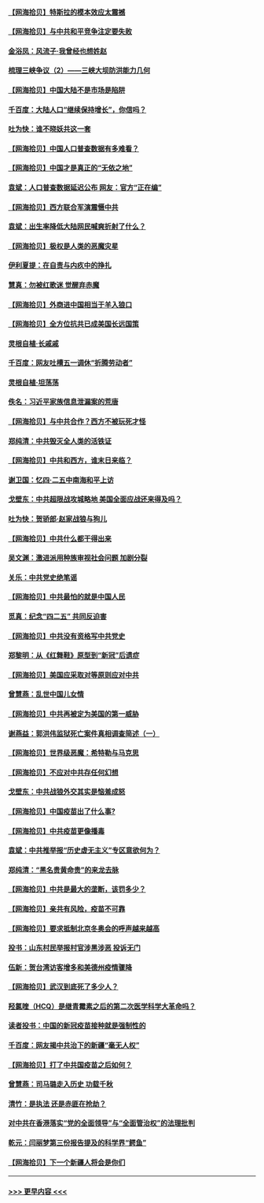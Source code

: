 #### [【网海拾贝】特斯拉的模本效应太震撼](../pages/nsc993/n12925626.md?t=05080101) 
#### [【网海拾贝】与中共和平竞争注定要失败](../pages/nsc993/n12923326.md?t=05080101) 
#### [金浴凤：风流子‧我曾经也想姓赵](../pages/nsc993/n12920911.md?t=05080101) 
#### [梳理三峡争议（2）——三峡大坝防洪能力几何](../pages/nsc993/n12920173.md?t=05080101) 
#### [【网海拾贝】中国大陆不是市场是陷阱](../pages/nsc993/n12920143.md?t=05080101) 
#### [千百度：大陆人口“继续保持增长”，你信吗？](../pages/nsc993/n12918946.md?t=05080101) 
#### [吐为快：谁不晓妖共这一套](../pages/nsc993/n12918941.md?t=05080101) 
#### [【网海拾贝】中国人口普查数据有多难看？](../pages/nsc993/n12917822.md?t=05080101) 
#### [【网海拾贝】中国才是真正的“无依之地”](../pages/nsc993/n12915845.md?t=05080101) 
#### [袁斌：人口普查数据延迟公布 网友：官方“正在编”](../pages/nsc993/n12915748.md?t=05080101) 
#### [【网海拾贝】西方联合军演震慑中共](../pages/nsc993/n12913466.md?t=05080101) 
#### [袁斌：出生率降低大陆网民喊爽折射了什么？](../pages/nsc993/n12913365.md?t=05080101) 
#### [【网海拾贝】极权是人类的恶魔灾星](../pages/nsc993/n12910697.md?t=05080101) 
#### [伊利夏提：在自责与内疚中的挣扎](../pages/nsc993/n12910493.md?t=05080101) 
#### [慧真：勿被红歌迷 觉醒弃赤魔](../pages/nsc993/n12910485.md?t=05080101) 
#### [【网海拾贝】外商进中国相当于羊入狼口](../pages/nsc993/n12908274.md?t=05080101) 
#### [【网海拾贝】全方位抗共已成美国长远国策](../pages/nsc993/n12906878.md?t=05080101) 
#### [灵根自植‧长戚戚](../pages/nsc993/n12905585.md?t=05080101) 
#### [千百度：网友吐槽五一调休“折腾劳动者”](../pages/nsc993/n12905934.md?t=05080101) 
#### [灵根自植‧坦荡荡](../pages/nsc993/n12905562.md?t=05080101) 
#### [佚名：习近平家族信息泄漏案的荒唐](../pages/nsc993/n12904705.md?t=05080101) 
#### [【网海拾贝】与中共合作？西方不被玩死才怪](../pages/nsc993/n12903873.md?t=05080101) 
#### [郑纯清：中共毁灭全人类的活铁证](../pages/nsc993/n12903785.md?t=05080101) 
#### [【网海拾贝】中共和西方，谁末日来临？](../pages/nsc993/n12903482.md?t=05080101) 
#### [谢卫国：忆四‧二五中南海和平上访](../pages/nsc993/n12902192.md?t=05080101) 
#### [戈壁东：中共超限战攻城略地 美国全面应战还来得及吗？](../pages/nsc993/n12902297.md?t=05080101) 
#### [吐为快：贺骄郎‧赵家战狼与狗儿](../pages/nsc993/n12902280.md?t=05080101) 
#### [【网海拾贝】中共什么都干得出来](../pages/nsc993/n12897500.md?t=05080101) 
#### [吴文渊：激进派用种族审视社会问题 加剧分裂](../pages/nsc993/n12893881.md?t=05080101) 
#### [关乐：中共党史绝笔谣](../pages/nsc993/n12897270.md?t=05080101) 
#### [【网海拾贝】中共最怕的就是中国人民](../pages/nsc993/n12894705.md?t=05080101) 
#### [觅真：纪念“四二五” 共同反迫害](../pages/nsc993/n12894553.md?t=05080101) 
#### [【网海拾贝】中共没有资格写中共党史](../pages/nsc993/n12892231.md?t=05080101) 
#### [郑黎明：从《红舞鞋》原型到“新冠”后遗症](../pages/nsc993/n12890469.md?t=05080101) 
#### [【网海拾贝】美国应采取对等原则应对中共](../pages/nsc993/n12889176.md?t=05080101) 
#### [曾慧燕：乱世中国儿女情](../pages/nsc993/n12887931.md?t=05080101) 
#### [【网海拾贝】中共再被定为美国的第一威胁](../pages/nsc993/n12887580.md?t=05080101) 
#### [谢燕益：郭洪伟监狱死亡案件真相调查简述（一）](../pages/nsc993/n12885648.md?t=05080101) 
#### [【网海拾贝】世界级恶魔：希特勒与马克思](../pages/nsc993/n12884062.md?t=05080101) 
#### [【网海拾贝】不应对中共存任何幻想](../pages/nsc993/n12881460.md?t=05080101) 
#### [戈壁东：中共战狼外交其实是恼羞成怒](../pages/nsc993/n12880392.md?t=05080101) 
#### [【网海拾贝】中国疫苗出了什么事?](../pages/nsc993/n12879124.md?t=05080101) 
#### [【网海拾贝】中共疫苗更像播毒](../pages/nsc993/n12876631.md?t=05080101) 
#### [袁斌：中共推举报“历史虚无主义”专区意欲何为？](../pages/nsc993/n12876530.md?t=05080101) 
#### [郑纯清：“黑名贵黄命贵”的来龙去脉](../pages/nsc993/n12875589.md?t=05080101) 
#### [【网海拾贝】中共是最大的垄断，该罚多少？](../pages/nsc993/n12874006.md?t=05080101) 
#### [【网海拾贝】亲共有风险，疫苗不可靠](../pages/nsc993/n12872224.md?t=05080101) 
#### [【网海拾贝】要求抵制北京冬奥会的呼声越来越高](../pages/nsc993/n12868962.md?t=05080101) 
#### [投书：山东村民举报村官涉黑涉恶 投诉无门](../pages/nsc993/n12869726.md?t=05080101) 
#### [伍新：贺台湾访客增多和美德州疫情骤降](../pages/nsc993/n12865651.md?t=05080101) 
#### [【网海拾贝】武汉到底死了多少人？](../pages/nsc993/n12863707.md?t=05080101) 
#### [羟氯喹（HCQ）是继青霉素之后的第二次医学科学大革命吗？](../pages/nsc993/n12638564.md?t=05080101) 
#### [读者投书：中国的新冠疫苗接种就是强制性的](../pages/nsc993/n12859932.md?t=05080101) 
#### [千百度：网友揭中共治下的新疆“毫无人权”](../pages/nsc993/n12858385.md?t=05080101) 
#### [【网海拾贝】打了中共国疫苗之后如何？](../pages/nsc993/n12857866.md?t=05080101) 
#### [曾慧燕：司马璐走入历史 功载千秋](../pages/nsc993/n12856996.md?t=05080101) 
#### [清竹：是执法 还是赤匪在抢劫？](../pages/nsc993/n12856952.md?t=05080101) 
#### [对中共在香港落实“党的全面领导”与“全面管治权”的法理批判](../pages/nsc993/n12856929.md?t=05080101) 
#### [乾元：闫丽梦第三份报告提及的科学界“鳄鱼”](../pages/nsc993/n12855985.md?t=05080101) 
#### [【网海拾贝】下一个新疆人将会是你们](../pages/nsc993/n12855864.md?t=05080101) 

----
#### [ >>> 更早内容 <<< ](../indexes/nsc993-earlier.md)
